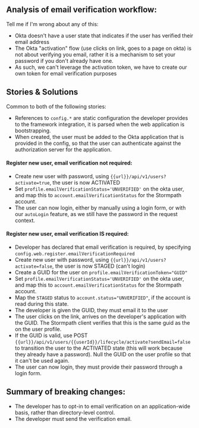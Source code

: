 ## Analysis of email verification workflow:

Tell me if I'm wrong about any of this:

- Okta doesn't have a user state that indicates if the user has verified their email address
- The Okta "activation" flow (use clicks on link, goes to a page on okta) is not about verifying you email, rather it is a mechanism to set your password if you don't already have one.
- As such, we can't leverage the activation token, we have to create our own token for email verification purposes

## Stories & Solutions

Common to both of the following stories:

- References to `config.*` are static configuration the developer provides to the framework integration, it is parsed when the web application is bootstrapping.
- When created, the user must be added to the Okta application that is provided in the config, so that the user can authenticate against the authorization server for the application.

#### Register new user, email verification not required:

- Create new user with password, using `{{url}}/api/v1/users?activate=true`, the user is now ACTIVATED
- Set `profile.emailVerificationStatus='UNVERIFIED'` on the okta user, and map this to `account.emailVerificationStatus` for the Stormpath account.
- The user can now login, either by manually using a login form, or with our `autoLogin` feature, as we still have the password in the request context.

#### Register new user, email verification IS required:

- Developer has declared that email verification is required, by specifying `config.web.register.emailVerificationRequired`
- Create new user with password, using `{{url}}/api/v1/users?activate=false`, the user is now STAGED (can't login)
- Create a GUID for the user on `profile.emailVerificationToken="GUID"`
- Set `profile.emailVerificationStatus='UNVERIFIED'` on the okta user, and map this to `account.emailVerificationStatus` for the Stormpath account.
- Map the `STAGED` status to `account.status="UNVERIFIED"`, if the account is read during this state.
- The developer is given the GUID, they must email it to the user
- The user clicks on the link, arrives on the developer's application with the GUID.  The Stormpath client verifies that this is the same guid as the on the user profile.
- If the GUID is valid, use POST `{{url}}/api/v1/users/{{userId}}/lifecycle/activate?sendEmail=false` to transition the user to the ACTIVATED state (this will work because they already have a password).  Null the GUID on the user profile so that it can't be used again.
- The user can now login, they must provide their password through a login form.

## Summary of breaking changes:

* The developer has to opt-in to email verification on an application-wide basis, rather than directory-level control.
* The developer must send the verification email.
